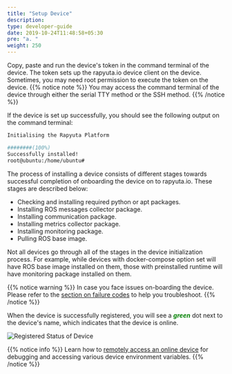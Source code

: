 ```yaml
---
title: "Setup Device"
description:
type: developer-guide
date: 2019-10-24T11:48:58+05:30
pre: "a. "
weight: 250
---
```

Copy, paste and run the device's token in the command terminal
of the device. The token sets up the rapyuta.io device client on
the device. Sometimes, you may need root permission to execute
the token on the device.
{{% notice note %}}
You may access the command terminal of the device through either the
serial TTY method or the SSH method.
{{% /notice %}}

If the device is set up successfully, you should see the following output
on the command terminal:

```bash
Initialising the Rapyuta Platform

########(100%)
Successfully installed!
root@ubuntu:/home/ubuntu#
```
The process of installing a device consists of different stages towards
successful completion of onboarding the device on to rapyuta.io.
These stages are described below:

* Checking and installing required python or apt packages.
* Installing ROS messages collector package.
* Installing communication package.
* Installing metrics collector package.
* Installing monitoring package.
* Pulling ROS base image.

Not all devices go through all of the stages in the device initialization
process. For example, while devices with docker-compose option set will
have ROS base image installed on them, those with preinstalled runtime
will have monitoring package installed on them.

{{% notice warning %}}
In case you face issues on-boarding the device. Please refer to the [section on failure codes](/developer-guide/manage-machines/onboarding/setup-device/failure-codes/) to help you troubleshoot.
{{% /notice %}}

When the device is successfully registered, you will see a
<span style="color:green">***green***</span> dot next to the
device's name, which indicates that the device is online.

![Registered Status of Device](/images/getting-started/add-new-device/demo-device.png?classes=border,shadow&width=40pc)


{{% notice info %}}
Learn how to [remotely access an online device](/developer-guide/tooling-automation/) for debugging and accessing
various device environment variables.
{{% /notice %}}


